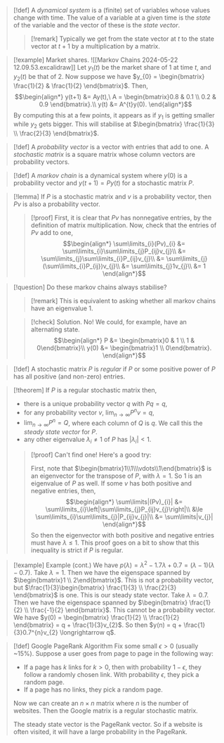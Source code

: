 >[!def]
>A *dynamical system* is a (finite) set of variables whose values change with time.
>The value of a variable at a given time is the *state*  of the variable and the vector of these is the *state vector*.
>
>>[!remark]
>>Typically we get from the state vector at $t$ to the state vector at $t+1$ by a multiplication by a matrix.

>[!example]
>Market shares.
>![[Markov Chains 2024-05-22 12.09.53.excalidraw]]
>Let $y_{1}(t)$ be the market share of 1 at time  $t$, and $y_{2}(t)$ be that of 2.
>Now suppose we have $y_{0} = \begin{bmatrix} \frac{1}{2} & \frac{1}{2} \end{bmatrix}$.
>Then,
>$$\begin{align*}
>y(t+1) &= Ay(t),\ A = \begin{bmatrix}0.8 & 0.1 \\ 0.2 & 0.9 \end{bmatrix}.\\
>y(t) &= A^{t}y(0).
>\end{align*}$$
>By computing this at a few points, it appears as if $y_{1}$ is getting smaller while $y_{2}$ gets bigger. This will stabilise at $\begin{bmatrix} \frac{1}{3} \\ \frac{2}{3} \end{bmatrix}$.

>[!def]
>A *probability vector* is a vector with entries that add to one.
>A *stochastic matrix* is a square matrix whose column vectors are probability vectors.

>[!def]
>A *markov chain* is a dynamical system where $y(0)$ is a probability vector and $y(t+1) = Py(t)$ for a stochastic matrix $P$.

>[!lemma]
>If $P$ is a stochastic matrix and $v$ is a probability vector, then $Pv$ is also a probability vector.
>
>>[!proof]
>>First, it is clear that $Pv$ has nonnegative entries, by the definition of matrix multiplication.
>>Now, check that the entries of $Pv$ add to one,
>>$$\begin{align*}
>>\sum\limits_{i}(Pv)_{i} &= \sum\limits_{i}\sum\limits_{j}P_{ij}v_{j}\\
>>&= \sum\limits_{j}\sum\limits_{i}P_{ij}v_{j}\\
>>&= \sum\limits_{j}(\sum\limits_{i}P_{ij})v_{j}\\
>>&= \sum\limits_{j}1v_{j}\\
>>&= 1
>>\end{align*}$$

>[!question]
>Do these markov chains always stabilise?
>
>>[!remark]
>>This is equivalent to asking whether all markov chains have an eigenvalue 1.
>
>>[!check] Solution.
>>No! We could, for example, have an alternating state.
>>$$\begin{align*}
>>P  &= \begin{bmatrix}0 & 1 \\ 1 & 0\end{bmatrix}\\
>> y(0) &= \begin{bmatrix}1 \\ 0\end{bmatrix}.
>>\end{align*}$$

>[!def]
>A stochastic matrix $P$ is *regular* if $P$ or some positive power of $P$ has all positive (and non-zero) entries.

>[!theorem]
>If $P$ is a regular stochastic matrix then,
>- there is a unique probability vector $q$ with $Pq=q$,
>- for any probability vector $v$, $\lim_{n \longrightarrow \infty}P^{n}v = q$,
>- $\lim_{n \longrightarrow \infty}P^{n} = Q$, where each column of $Q$ is $q$. We call this the *steady state vector* for $P$.
>- any other eigenvalue $\lambda_{i}\ne 1$ of $P$ has $|\lambda_{i}|<1$.
>
>>[!proof]
>>Can't find one!
>>Here's a good try:
>>
>>First, note that $\begin{bmatrix}1\\1\\\vdots\\1\end{bmatrix}$ is an eigenvector for the transpose of $P$, with $\lambda=1$. So 1 is an eigenvalue of $P$ as well.
>>If some $v$ has both positive and negative entries, then,
>>$$\begin{align*}
>>\sum\limits|(Pv)_{i}| &= \sum\limits_{i}\left|\sum\limits_{j}P_{ij}v_{j}\right|\\
>>&\le \sum\limits_{i}\sum\limits_{j}|P_{ij}v_{j}|\\
>>&= \sum\limits|v_{j}|
>>\end{align*}$$
>>So then the eigenvector with both positive and negative entries must have $\lambda\le 1$.
>>This proof goes on a bit to show that this inequality is strict if $P$ is regular.

>[!example] Example (cont.)
>We have $p(\lambda) = \lambda^{2} - 1.7\lambda + 0.7 = (\lambda-1)(\lambda-0.7)$.
>Take $\lambda=1$. Then we have the eigenspace spanned by $\begin{bmatrix}1 \\ 2\end{bmatrix}$. This is not a probability vector, but $\frac{1}{3}\begin{bmatrix} \frac{1}{3} \\ \frac{2}{3} \end{bmatrix}$ is one. This is our steady state vector.
>Take $\lambda = 0.7$. Then we have the eigenspace spanned by $\begin{bmatrix} \frac{1}{2} \\ \frac{-1}{2} \end{bmatrix}$. This cannot be a probability vector.
>We have $y(0) = \begin{bmatrix} \frac{1}{2} \\ \frac{1}{2} \end{bmatrix} = q + \frac{1}{3}v_{2}$. So then $y(n) = q + \frac{1}{3}0.7^{n}v_{2} \longrightarrow q$.

>[!def] Google PageRank Algorithm
>Fix some small $\epsilon>0$ (usually ~15%). Suppose a user goes from page to page in the following way:
>- If a page has $k$ links for $k>0$, then with probability $1-\epsilon$, they follow a randomly chosen link. With probability $\epsilon$, they pick a random page.
>- If a page has no links, they pick a random page.
>
>Now we can create an $n\times n$ matrix where $n$ is the number of websites.
>Then the Google matrix is a regular stochastic matrix.
>
>The steady state vector is the PageRank vector. So if a website is often visited, it will have a large probability in the PageRank.
